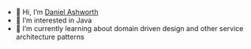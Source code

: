 - 👋 Hi, I’m [Daniel Ashworth](https://www.linkedin.com/in/danieljashworth/)
- 👀 I’m interested in Java
- 🌱 I’m currently learning about domain driven design and other service architecture patterns 
